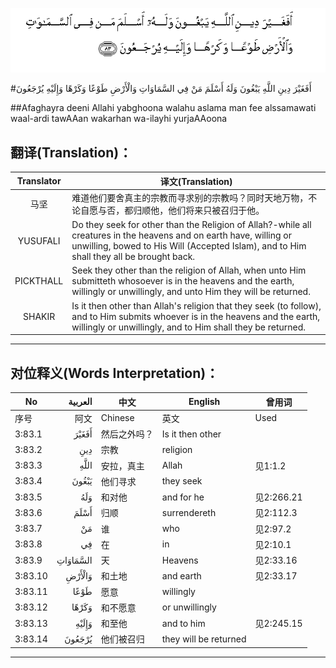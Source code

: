 ![003:083](images/003_083.gif)

#أَفَغَيْرَ دِينِ اللَّهِ يَبْغُونَ وَلَهُ أَسْلَمَ مَنْ فِي السَّمَاوَاتِ وَالْأَرْضِ طَوْعًا وَكَرْهًا وَإِلَيْهِ يُرْجَعُونَ 

##Afaghayra deeni Allahi yabghoona walahu aslama man fee alssamawati waal-ardi tawAAan wakarhan wa-ilayhi yurjaAAoona 

## 翻译(Translation)：

| Translator | 译文(Translation)                                            |
| :--------: | ------------------------------------------------------------ |
|    马坚    | 难道他们要舍真主的宗教而寻求别的宗教吗？同时天地万物，不论自愿与否，都归顺他，他们将来只被召归于他。 |
|  YUSUFALI  | Do they seek for other than the Religion of Allah?-while all creatures in the heavens and on earth have, willing or unwilling, bowed to His Will (Accepted Islam), and to Him shall they all be brought back. |
| PICKTHALL  | Seek they other than the religion of Allah, when unto Him submitteth whosoever is in the heavens and the earth, willingly or unwillingly, and unto Him they will be returned. |
|   SHAKIR   | Is it then other than Allah's religion that they seek (to follow), and to Him submits whoever is in the heavens and the earth, willingly or unwillingly, and to Him shall they be returned. |

---

## 对位释义(Words Interpretation)：

| No   | العربية | 中文    | English | 曾用词 |
| ---- | ------: | ------- | ------- | ------ |
| 序号 |    阿文 | Chinese | 英文    | Used   |
| 3:83.1  | أَفَغَيْرَ    | 然后之外吗？ | Is it then other      |            |
| 3:83.2  | دِينِ      | 宗教         | religion              |            |
| 3:83.3  | اللَّهِ     | 安拉，真主   | Allah                 | 见1:1.2    |
| 3:83.4  | يَبْغُونَ    | 他们寻求     | they seek             |            |
| 3:83.5  | وَلَهُ      | 和对他       | and for he            | 见2:266.21 |
| 3:83.6  | أَسْلَمَ     | 归顺         | surrendereth          | 见2:112.3  |
| 3:83.7  | مَنْ       | 谁           | who                   | 见2:97.2   |
| 3:83.8  | فِي       | 在           | in                    | 见2:10.1   |
| 3:83.9  | السَّمَاوَاتِ | 天           | Heavens               | 见2:33.16  |
| 3:83.10 | وَالْأَرْضِ   | 和土地       | and earth             | 见2:33.17  |
| 3:83.11 | طَوْعًا     | 愿意         | willingly             |            |
| 3:83.12 | وَكَرْهًا    | 和不愿意     | or unwillingly        |            |
| 3:83.13 | وَإِلَيْهِ    | 和至他       | and to him            | 见2:245.15 |
| 3:83.14 | يُرْجَعُونَ   | 他们被召归   | they will be returned |            |

---

